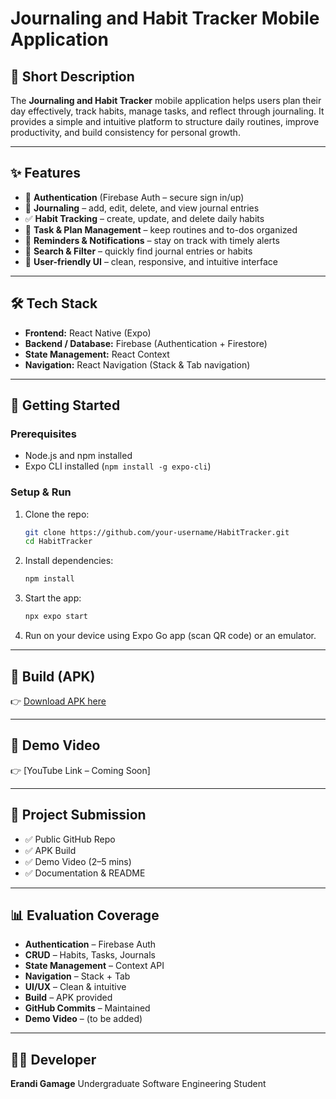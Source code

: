 # Journaling and Habit Tracker Mobile Application

## 📌 Short Description

The **Journaling and Habit Tracker** mobile application helps users plan their day effectively, track habits, manage tasks, and reflect through journaling. It provides a simple and intuitive platform to structure daily routines, improve productivity, and build consistency for personal growth.

---

## ✨ Features

* 🔐 **Authentication** (Firebase Auth – secure sign in/up)
* 📝 **Journaling** – add, edit, delete, and view journal entries
* ✅ **Habit Tracking** – create, update, and delete daily habits
* 📅 **Task & Plan Management** – keep routines and to-dos organized
* 🔔 **Reminders & Notifications** – stay on track with timely alerts
* 🔎 **Search & Filter** – quickly find journal entries or habits
* 🌙 **User-friendly UI** – clean, responsive, and intuitive interface

---

## 🛠️ Tech Stack

* **Frontend:** React Native (Expo)
* **Backend / Database:** Firebase (Authentication + Firestore)
* **State Management:** React Context
* **Navigation:** React Navigation (Stack & Tab navigation)

---

## 🚀 Getting Started

### Prerequisites

* Node.js and npm installed
* Expo CLI installed (`npm install -g expo-cli`)

### Setup & Run

1. Clone the repo:

   ```bash
   git clone https://github.com/your-username/HabitTracker.git
   cd HabitTracker
   ```
2. Install dependencies:

   ```bash
   npm install
   ```
3. Start the app:

   ```bash
   npx expo start
   ```
4. Run on your device using Expo Go app (scan QR code) or an emulator.

---

## 📱 Build (APK)

👉 [Download APK here](https://expo.dev/accounts/erandie/projects/HabitTracker/builds/abe1b7c8-a2e4-4f5c-a720-a8bd88c251cd)

---

## 🎥 Demo Video

👉 [YouTube Link – Coming Soon]

---

## 📂 Project Submission

* ✅ Public GitHub Repo
* ✅ APK Build
* ✅ Demo Video (2–5 mins)
* ✅ Documentation & README

---

## 📊 Evaluation Coverage

* **Authentication** – Firebase Auth
* **CRUD** – Habits, Tasks, Journals
* **State Management** – Context API
* **Navigation** – Stack + Tab
* **UI/UX** – Clean & intuitive
* **Build** – APK provided
* **GitHub Commits** – Maintained
* **Demo Video** – (to be added)

---

## 👩‍💻 Developer

**Erandi Gamage**
Undergraduate Software Engineering Student
